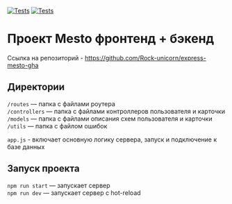 [![Tests](../../actions/workflows/tests-13-sprint.yml/badge.svg)](../../actions/workflows/tests-13-sprint.yml) [![Tests](../../actions/workflows/tests-14-sprint.yml/badge.svg)](../../actions/workflows/tests-14-sprint.yml)
# Проект Mesto фронтенд + бэкенд
Ссылка на репозиторий - https://github.com/Rock-unicorn/express-mesto-gha

## Директории

`/routes` — папка с файлами роутера  
`/controllers` — папка с файлами контроллеров пользователя и карточки   
`/models` — папка с файлами описания схем пользователя и карточки  
`/utils` — папка с файлом ошибок  
  
  `app.js` - включает основную логику сервера, запуск и подключение к базе данных

## Запуск проекта

`npm run start` — запускает сервер   
`npm run dev` — запускает сервер с hot-reload

